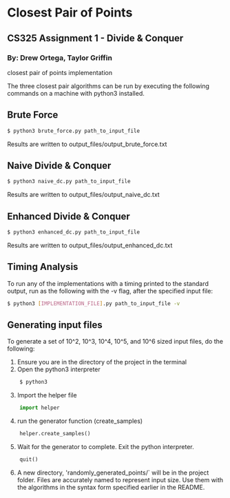# Closest Pair of Points
## CS325 Assignment 1 - Divide & Conquer
### By: Drew Ortega, Taylor Griffin
closest pair of points implementation

The three closest pair algorithms can be run by executing the following commands on a machine with python3 installed.

## Brute Force
```bash
$ python3 brute_force.py path_to_input_file
```
Results are written to output_files/output_brute_force.txt

## Naive Divide & Conquer
```bash
$ python3 naive_dc.py path_to_input_file
```
Results are written to output_files/output_naive_dc.txt

## Enhanced Divide & Conquer
```bash
$ python3 enhanced_dc.py path_to_input_file
```
Results are written to output_files/output_enhanced_dc.txt

## Timing Analysis
To run any of the implementations with a timing printed to the standard output,
run as the following with the -v flag, after the specified input file:
```bash
$ python3 [IMPLEMENTATION_FILE].py path_to_input_file -v
```

## Generating input files
To generate a set of 10^2, 10^3, 10^4, 10^5, and 10^6 sized input files, do the following:
1) Ensure you are in the directory of the project in the terminal
2) Open the python3 interpreter
```bash
    $ python3
```
3) Import the helper file
```python
    import helper
```
4) run the generator function (create_samples)
```python
    helper.create_samples()
```
5) Wait for the generator to complete. Exit the python interpreter.
```python
    quit()
```
6) A new directory, 'randomly_generated_points/` will be in the project folder. Files are accurately named to represent input size. Use them with the algorithms in the syntax form specified earlier in the README.
